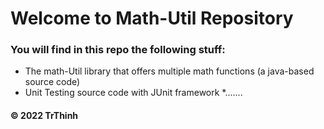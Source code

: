 # Welcome to Math-Util Repository 
### You will find in this repo the following stuff:
* The math-Util library that offers multiple math functions (a java-based source code)
* Unit Testing source code with JUnit framework
*.......

#### © 2022 TrThinh